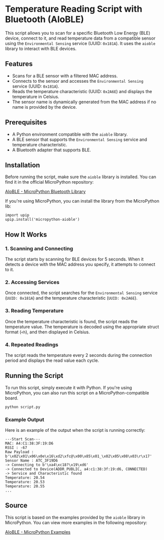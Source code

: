 # Temperature Reading Script with Bluetooth (AIoBLE)

This script allows you to scan for a specific Bluetooth Low Energy (BLE) device, connect to it, and read temperature data from a compatible sensor using the `Environmental Sensing` service (UUID: `0x181A`). It uses the `aioble` library to interact with BLE devices.

## Features

- Scans for a BLE sensor with a filtered MAC address.
- Connects to the sensor and accesses the `Environmental Sensing` service (UUID: `0x181A`).
- Reads the temperature characteristic (UUID: `0x2A6E`) and displays the temperature in Celsius.
- The sensor name is dynamically generated from the MAC address if no name is provided by the device.

## Prerequisites

- A Python environment compatible with the `aioble` library.
- A BLE sensor that supports the `Environmental Sensing` service and temperature characteristic.
- A Bluetooth adapter that supports BLE.

## Installation

Before running the script, make sure the `aioble` library is installed. You can find it in the official MicroPython repository: 

[AIoBLE - MicroPython Bluetooth Library](https://github.com/micropython/micropython-lib/tree/master/micropython/bluetooth/aioble/aioble)

If you're using MicroPython, you can install the library from the MicroPython lib:

```
import upip
upip.install('micropython-aioble')
```

## How It Works

### 1. Scanning and Connecting

The script starts by scanning for BLE devices for 5 seconds. When it detects a device with the MAC address you specify, it attempts to connect to it.

### 2. Accessing Services

Once connected, the script searches for the `Environmental Sensing` service (`UUID: 0x181A`) and the temperature characteristic (`UUID: 0x2A6E`).

### 3. Reading Temperature

Once the temperature characteristic is found, the script reads the temperature value. The temperature is decoded using the appropriate struct format (`<h`), and then displayed in Celsius.

### 4. Repeated Readings

The script reads the temperature every 2 seconds during the connection period and displays the read value each cycle.

## Running the Script

To run this script, simply execute it with Python. If you're using MicroPython, you can also run this script on a MicroPython-compatible board.

```bash
python script.py
```

### Example Output

Here is an example of the output when the script is running correctly:

```
---Start Scan---
MAC: A4:C1:38:3F:19:D6
RSSI : -67
Raw Payload : b'\x02\x01\x06\x0e\x16\xd2\xfc@\x00\x85\x01_\x02\x05\x08\x03\r\x17'
Sensor Name : ATC_3F19D6
-> Connecting to b'\xa4\xc18?\x19\xd6'
-> Connected to Device(ADDR_PUBLIC, a4:c1:38:3f:19:d6, CONNECTED)
-> Service and Characteristic found
Temperature: 20.54
Temperature: 20.53
Temperature: 20.55
...
```

## Source

This script is based on the examples provided by the `aioble` library in MicroPython. You can view more examples in the following repository:

[AIoBLE - MicroPython Examples](https://github.com/micropython/micropython-lib/tree/master/micropython/bluetooth/aioble/examples)